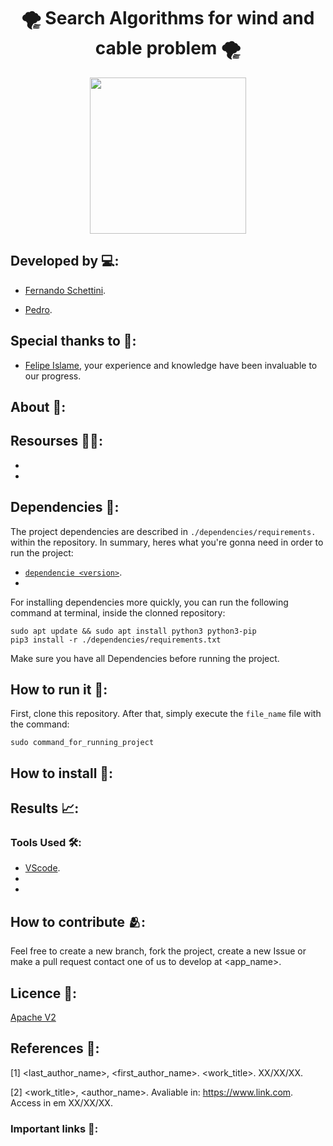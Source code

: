 <h1 align="center">🌪️ Search Algorithms for wind and cable problem 🌪️</h1>

<div align="center">
	<a href="link_for_webite">
	<img height = "250em" src = "https://github.com/FernandoSchett/wind_turb_cable/assets/80331486/498e0f85-d5ca-4a74-9a6e-c2eb7ab14d39" />
    </a>
</div>

## Developed by 💻:

- [Fernando Schettini](https://linktr.ee/fernandoschett).

- [Pedro]().

## Special thanks to 🥰:
- [Felipe Islame](
http://lattes.cnpq.br/0058216016593116), your experience and knowledge have been invaluable to our progress.


## About 🤔:

## Resourses 🧑‍🔬:

- 
- 

## Dependencies 🚚:

The project dependencies are described in  ```./dependencies/requirements.``` within the repository. In summary, heres what you're gonna need in order to run the project:

- [```dependencie <version>```](http:link.com).
- 

For installing dependencies more quickly, you can run the following command at terminal, inside the clonned repository:

	sudo apt update && sudo apt install python3 python3-pip
    pip3 install -r ./dependencies/requirements.txt

Make sure you have all Dependencies before running the project.

## How to run it 🏃:

First, clone this repository. After that, simply execute the ```file_name``` file with the command:

    sudo command_for_running_project

## How to install 🔬:

## Results 📈:

### Tools Used 🛠️: 

- [VScode](https://code.visualstudio.com/). 
- 
- 	
## How to contribute 🫂:

Feel free to create a new branch, fork the project, create a new Issue or make a pull request contact one of us to develop at <app_name>.

## Licence 📜:

[Apache V2](https://choosealicense.com/licenses/apache-2.0/)

## References 📙:
	
[1] <last_author_name>, <first_author_name>. <work_title>. XX/XX/XX.
	
[2] <work_title>, <author_name>. Avaliable in: <https://www.link.com>. Access in em XX/XX/XX.

### Important links 🔗:

